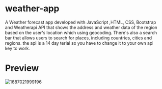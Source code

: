 # weather-app
A Weather forecast app developed with JavaScript ,HTML, CSS, Bootstrap and Weatherapi API that shows the address and weather data of the region based on the user's location which using geocoding. There's also a search bar that allows users to search for places, including countries, cities and regions. the api is a 14 day terial so you have to change it to your own api key to work.
# Preview
![1687021999196](https://github.com/Alaleh-Mohseni/weather-app/assets/112727163/13a3ab4c-43a0-4803-9458-9dfa8e305305)
